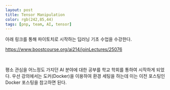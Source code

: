 ```yaml
---
layout: post
title: Tensor Manipulation
color: rgb(242,85,44)
tags: [pnp, team, AI, tensor]
---
```


아래 링크를 통해 파이토치로 시작하는 딥러닝 기초 수업을 수강한다.

https://www.boostcourse.org/ai214/joinLectures/25076

<br>

평소 관심을 어느정도 가지던 AI 분야에 대한 공부를 학교 학회를 통하여 시작하게 되었다.
우선 강의에서는 도커(Docker)을 이용하여 환경 세팅을 하는데 이는 이전 포스팅인 Docker 포스팅을 참고하면 된다.

<br>
